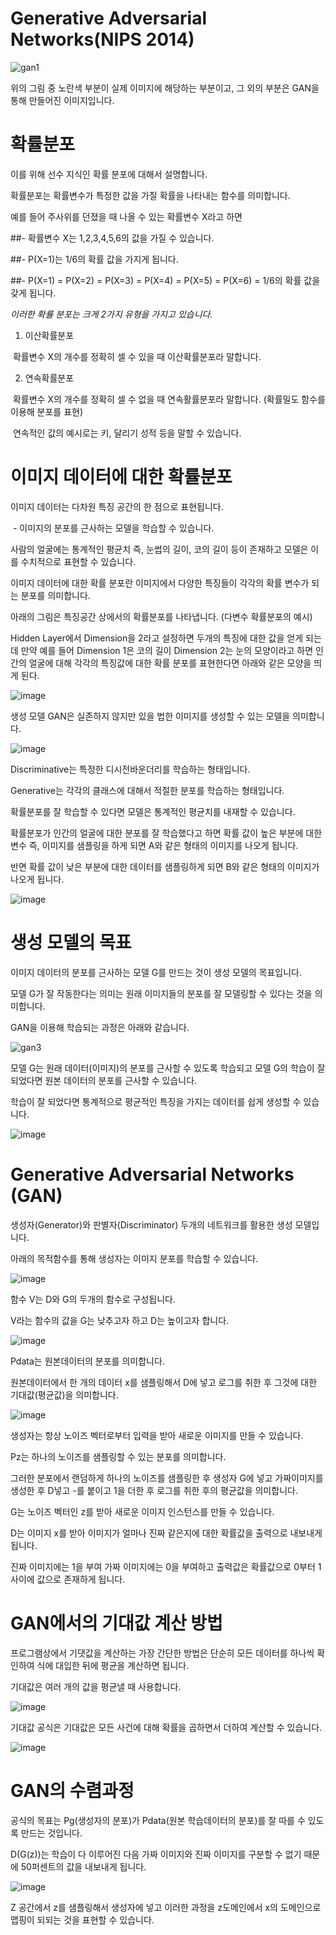 # Generative Adversarial Networks(NIPS 2014)

![gan1](https://user-images.githubusercontent.com/33116818/116511814-faa34e80-a901-11eb-8e35-966cc9aaa166.PNG)

위의 그림 중 노란색 부분이 실제 이미지에 해당하는 부분이고, 그 외의 부분은 GAN을 통해 만들어진 이미지입니다.



# 확률분포

이를 위해 선수 지식인 확률 분포에 대해서 설명합니다.



확률분포는 확률변수가 특정한 값을 가질 확률을 나타내는 함수를 의미합니다.



예를 들어 주사위를 던졌을 때 나올 수 있는 확률변수 X라고 하면



 ##\- 확률변수 X는 1,2,3,4,5,6의 값을 가질 수 있습니다.



 ##- P(X=1)는 1/6의 확률 값을 가지게 됩니다.



 \##- P(X=1) = P(X=2) = P(X=3) = P(X=4) = P(X=5) = P(X=6) = 1/6의 확률 값을 갖게 됩니다.







*이러한 확률 분포는 크게 2가지 유형을 가지고 있습니다.*



1. 이산확률분포



​		확률변수 X의 개수를 정확히 셀 수 있을 때 이산확률분포라 말합니다.



2. 연속확률분포



​		확률변수 X의 개수를 정확히 셀 수 없을 때 연속활률분포라 말합니다. (확률밀도 함수를 이용해 분포를 표현)



​		연속적인 값의 예시로는 키, 달리기 성적 등을 말할 수 있습니다.





# 이미지 데이터에 대한 확률분포

이미지 데이터는 다차원 특징 공간의 한 점으로 표현됩니다.



​	\- 이미지의 분포를 근사하는 모델을 학습할 수 있습니다.

 

사람의 얼굴에는 통계적인 평균치 즉, 눈썹의 길이, 코의 길이 등이 존재하고 모델은 이를 수치적으로 표현할 수 있습니다.



이미지 데이터에 대한 확률 분포란 이미지에서 다양한 특징들이 각각의 확률 변수가 되는 분포를 의미합니다. 



아래의 그림은 특징공간 상에서의 확률분포를 나타냅니다. (다변수 확률분포의 예시)



Hidden Layer에서 Dimension을 2라고 설정하면 두개의 특징에 대한 값을 얻게 되는데 만약 예를 들어 Dimension 1은 코의 길이 Dimension 2는 눈의 모양이라고 하면 인간의 얼굴에 대해 각각의 특징값에 대한 확률 분포를 표현한다면 아래와 같은 모양을 띄게 된다.



![image](https://user-images.githubusercontent.com/33116818/116512995-e1030680-a903-11eb-8f70-74e069bd9d07.png)





생성 모델 GAN은 실존하지 않지만 있을 법한 이미지를 생성할 수 있는 모델을 의미합니다.



![image](https://user-images.githubusercontent.com/33116818/116513043-f37d4000-a903-11eb-9d2a-0a99b9560420.png)



Discriminative는 특정한 디시전바운더리를 학습하는 형태입니다.



Generative는 각각의 클래스에 대해서 적절한 분포를 학습하는 형태입니다.





확률분포를 잘 학습할 수 있다면 모델은 통계적인 평균치를 내재할 수 있습니다.



확률분포가 인간의 얼굴에 대한 분포를 잘 학습했다고 하면 확률 값이 높은 부분에 대한 변수 즉, 이미지를 샘플링을 하게 되면 A와 같은 형태의 이미지를 나오게 됩니다.



반면 확률 값이 낮은 부분에 대한 데이터를 샘플링하게 되면 B와 같은 형태의 이미지가 나오게  됩니다.



![image](https://user-images.githubusercontent.com/33116818/116513231-37704500-a904-11eb-9079-2fcdc9cad832.png)





# 생성 모델의 목표

이미지 데이터의 분포를 근사하는 모델 G를 만드는 것이 생성 모델의 목표입니다.



모델 G가 잘 작동한다는 의미는 원래 이미지들의 분포를 잘 모델링할 수 있다는 것을 의미합니다.



GAN을 이용해 학습되는 과정은 아래와 같습니다.



![gan3](https://user-images.githubusercontent.com/33116818/116514484-0e50b400-a906-11eb-9723-4e84583ad2aa.PNG)



모델 G는 원래 데이터(이미지)의 분포를 근사할 수 있도록 학습되고 모델 G의 학습이 잘 되었다면 원본 데이터의 분포를 근사할 수 있습니다.

학습이 잘 되었다면 통계적으로 평균적인 특징을 가지는 데이터를 쉽게 생성할 수 있습니다.



![image](https://user-images.githubusercontent.com/33116818/116514522-1dcffd00-a906-11eb-846d-01e0b7d96488.png)





# Generative Adversarial Networks (GAN)

생성자(Generator)와 판별자(Discriminator) 두개의 네트워크를 활용한 생성 모델입니다.



아래의 목적함수를 통해 생성자는 이미지 분포를 학습할 수 있습니다.



![image](https://user-images.githubusercontent.com/33116818/116514562-2b858280-a906-11eb-9627-3e9c4d4b3bbf.png)





함수 V는 D와 G의 두개의 함수로 구성됩니다.



V라는 함수의 값을 G는 낮추고자 하고 D는 높이고자 합니다.



![image](https://user-images.githubusercontent.com/33116818/116514604-39d39e80-a906-11eb-8958-aaefb1f403d9.png)



Pdata는 원본데이터의 분포를 의미합니다.



원본데이터에서 한 개의 데이터 x를 샘플링해서 D에 넣고 로그를 취한 후 그것에 대한 기대값(평균값)을 의미합니다.



![image](https://user-images.githubusercontent.com/33116818/116514613-3c35f880-a906-11eb-9662-eb8f9c537749.png)



생성자는 항상 노이즈 벡터로부터 입력을 받아 새로운 이미지를 만들 수 있습니다.



Pz는 하나의 노이즈를 샘플링할 수 있는 분포를 의미합니다.



그러한 분포에서 랜덤하게 하나의 노이즈를 샘플링한 후 생성자 G에 넣고 가짜이미지를 생성한 후 D넣고 -를 붙이고 1을 더한 후 로그를 취한 후의 평균값을 의미합니다.



G는 노이즈 벡터인 z를 받아 새로운 이미지 인스턴스를 만들 수 있습니다.



D는 이미지 x를 받아 이미지가 얼마나 진짜 같은지에 대한 확률값을 출력으로 내보내게 됩니다.



진짜 이미지에는 1을 부여 가짜 이미지에는 0을 부여하고 출력값은 확률값으로 0부터 1사이에 값으로 존재하게 됩니다.





# GAN에서의 기대값 계산 방법

프로그램상에서 기댓값을 계산하는 가장 간단한 방법은 단순히 모든 데이터를 하나씩 확인하여 식에 대입한 뒤에 평균을 계산하면 됩니다.



기대값은 여러 개의 값을 평균낼 때 사용합니다.



![image](https://user-images.githubusercontent.com/33116818/116514798-77d0c280-a906-11eb-95fd-4da260b80e2a.png)



기대값 공식은 기대값은 모든 사건에 대해 확률을 곱하면서 더하여 계산할 수 있습니다.



![image](https://user-images.githubusercontent.com/33116818/116514821-81f2c100-a906-11eb-81a9-7b93d9d80d71.png)





# GAN의 수렴과정

공식의 목표는 Pg(생성자의 분포)가 Pdata(원본 학습데이터의 분포)를 잘 따를 수 있도록 만드는 것입니다.



D(G(z))는 학습이 다 이루어진 다음 가짜 이미지와 진짜 이미지를 구분할 수 없기 때문에 50퍼센트의 값을 내보내게 됩니다.



![image](https://user-images.githubusercontent.com/33116818/116514875-93d46400-a906-11eb-8e79-4b21a0d9f2d6.png)



Z 공간에서 z를 샘플링해서 생성자에 넣고 이러한 과정을 z도메인에서 x의 도메인으로 맵핑이 되되는 것을 표현할 수 있습니다.